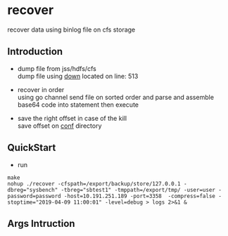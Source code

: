 # recover

recover data using binlog file on cfs storage   

## Introduction 

* dump file from jss/hdfs/cfs  
    dump file using [down](./res/resume.go) located on line: 513 
    
* recover in order  
    using go channel send file on sorted order and parse and assemble base64 code into statement then execute 

* save the right offset in case of the kill  
    save offset on [conf](./conf) directory

## QuickStart  

* run    
```tx
make 
nohup ./recover -cfspath=/export/backup/store/127.0.0.1 -dbreg="sysbench" -tbreg="sbtest1" -tmppath=/export/tmp/ -user=user -password=password -host=10.191.251.189 -port=3358  -compress=false -stoptime="2019-04-09 11:00:01" -level=debug > logs 2>&1 &
```

## Args Intruction  

